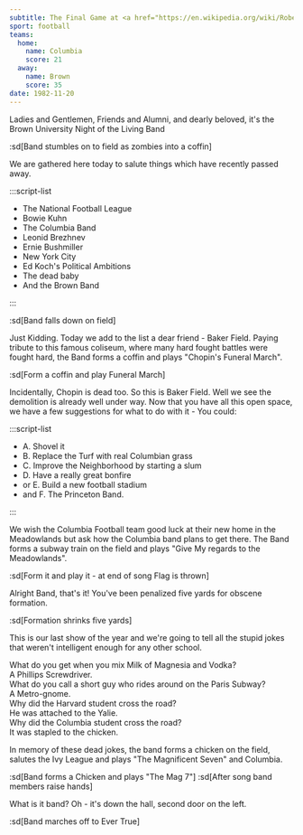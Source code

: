 ```yaml
---
subtitle: The Final Game at <a href="https://en.wikipedia.org/wiki/Robert_K._Kraft_Field_at_Lawrence_A._Wien_Stadium#Baker_Athletics_Complex_history">Baker Field</a>
sport: football
teams:
  home:
    name: Columbia
    score: 21
  away:
    name: Brown
    score: 35
date: 1982-11-20
---
```


Ladies and Gentlemen, Friends and Alumni, and dearly beloved, it's the Brown University Night of the Living Band

:sd[Band stumbles on to field as zombies into a coffin]

We are gathered here today to salute things which have recently passed away.

:::script-list

- The National Football League
- Bowie Kuhn
- The Columbia Band
- Leonid Brezhnev
- Ernie Bushmiller
- New York City
- Ed Koch's Political Ambitions
- The dead baby
- And the Brown Band

:::

:sd[Band falls down on field]

Just Kidding. Today we add to the list a dear friend - Baker Field. Paying tribute to this famous coliseum, where many hard fought battles were fought hard, the Band forms a coffin and plays "Chopin's Funeral March".

:sd[Form a coffin and play Funeral March]

Incidentally, Chopin is dead too. So this is Baker Field. Well we see the demolition is already well under way. Now that you have all this open space, we have a few suggestions for what to do with it - You could:

:::script-list

- A. Shovel it
- B. Replace the Turf with real Columbian grass
- C. Improve the Neighborhood by starting a slum
- D. Have a really great bonfire
- or E. Build a new football stadium
- and F. The Princeton Band.

:::

We wish the Columbia Football team good luck at their new home in the Meadowlands but ask how the Columbia band plans to get there. The Band forms a subway train on the field and plays "Give My regards to the Meadowlands".

:sd[Form it and play it - at end of song Flag is thrown]

Alright Band, that's it! You've been penalized five yards for obscene formation.

:sd[Formation shrinks five yards]

This is our last show of the year and we're going to tell all the stupid jokes that weren't intelligent enough for any other school.

What do you get when you mix Milk of Magnesia and Vodka?\
A Phillips Screwdriver.\
What do you call a short guy who rides around on the Paris Subway?\
A Metro-gnome.\
Why did the Harvard student cross the road?\
He was attached to the Yalie.\
Why did the Columbia student cross the road?\
It was stapled to the chicken.

In memory of these dead jokes, the band forms a chicken on the field, salutes the Ivy League and plays "The Magnificent Seven" and Columbia.

:sd[Band forms a Chicken and plays "The Mag 7"] :sd[After song band members raise hands]

What is it band? Oh - it's down the hall, second door on the left.

:sd[Band marches off to Ever True]
